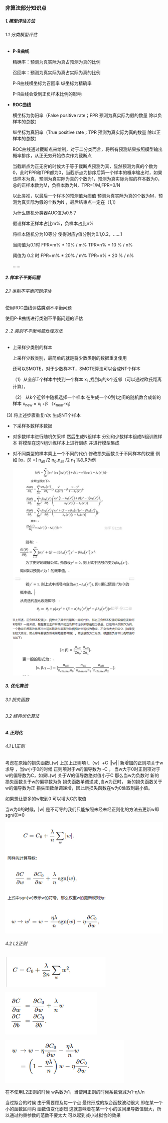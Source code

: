 ### 非算法部分知识点

##### 1.模型评估方法

###### 1.1 分类模型评估

- **P-R曲线**

  精确率：预测为真实际为真占预测为真的比例

  召回率：预测为真实际为真占实际为真的比例

  P-R曲线横坐标为召回率 纵坐标为精确率

  P-R曲线会受到正负样本比例的影响 

- **ROC曲线**

  横坐标为伪阳率（False positive rate；FPR 预测为真实际为假的数量 除以负样本的总数）

  纵坐标为真阳率（True positive rate；TPR 预测为真实际为真的数量 除以正样本的总数）

  ROC曲线通过截断点来绘制，对于二分类而言，将所有预测结果按照模型输出概率排序，从正无穷开始依次作为截断点

  当截断点为正无穷的时候大于等于截断点预测为真，显然预测为真的个数为0，此时FPR和TPR都为0，当截断点为排序后第一个样本的概率输出时，如果该样本为真，预测为真实际为真的个数为1，预测为真实际为假的样本数为0，总的正样本数为M，负样本数为N，TPR=1/M,FPR=0/N

  以此类推，以最后一个样本的预测值为阈值 预测为真实际为真的个数为M，预测为真实际为假的个数为N ，最后结束点一定在（1,1）

  

  为什么随机分类器AUC值为0.5？

  假设样本正样本占比m%，负样本占比n%

  将样本随机分为10等分 使得对应y值分别为0.1,0.2，......1 

  当阈值为0.1时  FPR=m% * 10% / m%  TPR=n% * 10 % / n%

  阈值为 0.2 时  FPR=m% * 20% / m%  TPR=n% * 20 % / n%

  ......

  

##### 2.样本不平衡问题

###### 2.1 类别不平衡问题评估

使用ROC曲线评估类别不平衡问题

使用P-R曲线进行类别不平衡问题的评估

###### 2 .2 类别不平衡问题处理方法

- 上采样少类别的样本

   上采样少数类别，最简单的就是将少数类别的数据重复使用

   还可以SMOTE，对于少数样本T，SMOTE算法可以合成NT个样本

   （1）从全部T个样本中找到一个样本 x<sub>i</sub> ,找到x<sub>i</sub>的k个近邻（可以通过欧氏距离计算），

  （2） 从k个近邻中随机选择一个样本 在生成一个0到1之间的随机数合成新的样本  x<sub>new</sub> = x<sub>i</sub> +β （x<sub>near</sub>-x<sub>i</sub>）

​    (3) 将上述步骤重复n次 生成NT个样本

- 下采样多数样本数据

- 对多数样本进行随机欠采样 然后生成N组样本 分别和少数样本组成N组训练样本 将模型在这N组训练样本上进行训练 并进行模型集成

- 对不同类型的样本乘上一个不同的代价 修改损失函数关于不同样本的权重 例如 [α，β] =[ n<sub>all</sub> /2 n<sub>0</sub>,n<sub>all</sub> /2 n<sub>1</sub>  ]以LR为例

  ![1563353723902](assets/1563353723902.png)

  



##### 3. 优化算法

###### 3.1 损失函数

###### 3.2 经典优化算法

##### 4.正则化 

###### 4.1 L1正则

考虑在原始的损失函数L(w) 上加上正则项 L（w）+C ||w|| 新增加的正则项关于w求导 ，当w小于0的时候 正则项对于w的偏导数为  -C ， 当w大于0时正则项对于w的偏导数为C，如果L(w) 关于W的偏导数绝对值小于C 那么当w为负数时 新的损失函数关于w的偏导数为负 损失函数单调递减 ,当w为正时， 新的损失函数关于w的偏导数为正 损失函数单调递增，因此新损失函数在w为0处取到最小值。

如果想让更多的w取到0 可以增大C的取值 

当w为0的时候，|w| 是不可导的我们只能按照未经未经正则化的方法去更新w即 sgn(0)=0

![1563367947209](assets/1563367947209.png)



###### 4.2 L2正则

![1563368154192](assets/1563368154192.png)





![1563368162965](assets/1563368162965.png)

![1563368168621](assets/1563368168621.png)

在不使用L2正则的时候 w系数为1，当使用正则的时候系数衰减为1-ηλ/n

当过拟合的时候 由于需要顾及每一个点 最终形成的拟合函数波动很大 即在某一个小的函数区间内 函数值变化剧烈 这就意味着在某一个小的区间里导数值很大，所以通过约束参数的范数不要太大 可以起到减小过拟合的效果





